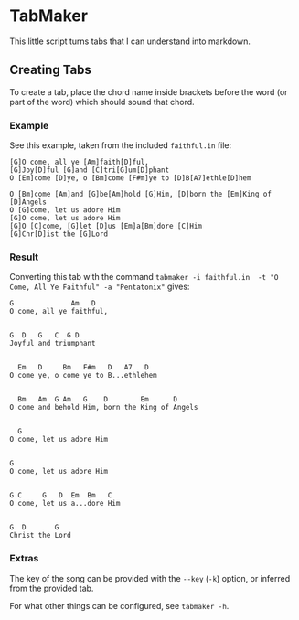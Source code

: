 # TabMaker

This little script turns tabs that I can understand into markdown.

## Creating Tabs

To create a tab, place the chord name inside brackets before the word (or part of the word) which should sound that chord.

### Example

See this example, taken from the included `faithful.in` file:

```tab
[G]O come, all ye [Am]faith[D]ful,
[G]Joy[D]ful [G]and [C]tri[G]um[D]phant
O [Em]come [D]ye, o [Bm]come [F#m]ye to [D]B[A7]ethle[D]hem

O [Bm]come [Am]and [G]be[Am]hold [G]Him, [D]born the [Em]King of [D]Angels
O [G]come, let us adore Him
[G]O come, let us adore Him
[G]O [C]come, [G]let [D]us [Em]a[Bm]dore [C]Him
[G]Chr[D]ist the [G]Lord
```

### Result

Converting this tab with the command `tabmaker -i faithful.in  -t "O Come, All Ye Faithful" -a "Pentatonix"` gives:

```shell
G              Am   D
O come, all ye faithful,


G  D   G   C  G D
Joyful and triumphant


  Em   D     Bm   F#m   D   A7   D
O come ye, o come ye to B...ethlehem


  Bm   Am  G Am   G    D        Em      D
O come and behold Him, born the King of Angels


  G
O come, let us adore Him


G
O come, let us adore Him


G C     G   D  Em  Bm   C
O come, let us a...dore Him


G  D       G
Christ the Lord
```

### Extras

The key of the song can be provided with the `--key` (`-k`) option, or inferred from the provided tab.

For what other things can be configured, see `tabmaker -h`.
